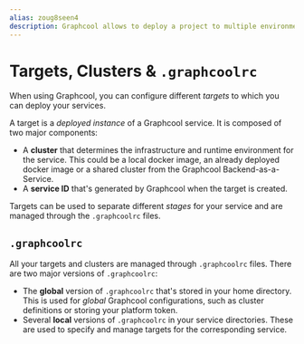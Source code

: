 ```yaml
---
alias: zoug8seen4
description: Graphcool allows to deploy a project to multiple environments.
---
```


# Targets, Clusters & `.graphcoolrc`

When using Graphcool, you can configure different _targets_ to which you can deploy your services.

A target is a _deployed instance_ of a Graphcool service. It is composed of two major components:

- A **cluster** that determines the infrastructure and runtime environment for the service. This could be a local docker image, an already deployed docker image or a shared cluster from the Graphcool Backend-as-a-Service.
- A **service ID** that's generated by Graphcool when the target is created.  

Targets can be used to separate different _stages_ for your service and are managed through the `.graphcoolrc` files.

## `.graphcoolrc`

All your targets and clusters are managed through `.graphcoolrc` files. There are two major versions of `.graphcoolrc`:

- The **global** version of `.graphcoolrc` that's stored in your home directory. This is used for _global_ Graphcool configurations, such as cluster definitions or storing your platform token. 
- Several **local** versions of `.graphcoolrc` in your service directories. These are used to specify and manage targets for the corresponding service.


 
